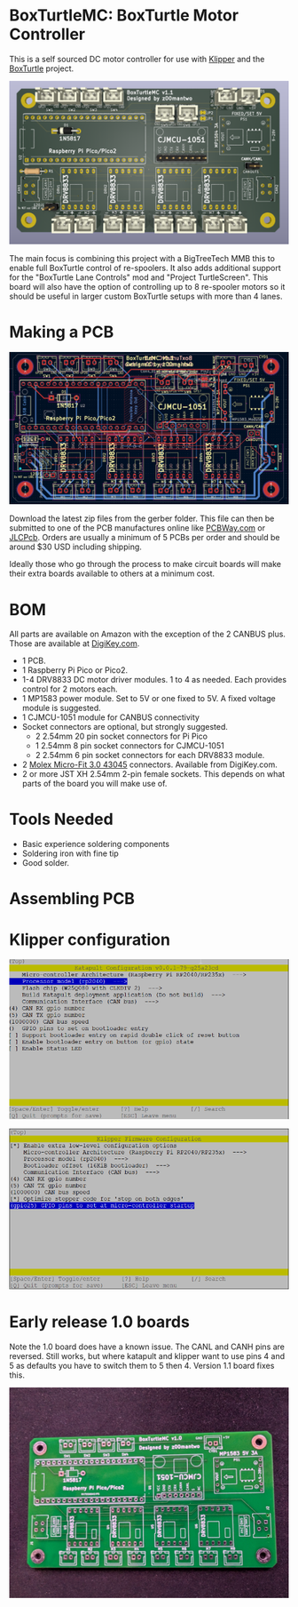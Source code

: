 # BoxTurtleMC: BoxTurtle Motor Controller
This is a self sourced DC motor controller for use with [Klipper](https://github.com/ArmoredTurtle/BoxTurtleg) and the  [BoxTurtle](https://klipper3d.org) project. 

![BT_Render](images/MC-Render.png)


The main focus is combining this project with a BigTreeTech MMB this to enable full BoxTurtle control of re-spoolers. It also adds additional support for the "BoxTurtle Lane Controls" mod and "Project TurtleScreen". This board will also have the option of controlling up to 8 re-spooler motors so it should be useful in larger custom BoxTurtle setups with more than 4 lanes. 


# Making a PCB
![BT_Render](images/PCB_Editor.png) 

Download the latest zip files from the gerber folder. This file can then be submitted to one of the PCB manufactures online like [PCBWay.com](https://www.pcbway.com/) or [JLCPcb](https://jlcpcb.com/). Orders are usually a minimum of 5 PCBs per order and should be around $30 USD including shipping.

Ideally those who go through the process to make circuit boards will make their extra boards available to others at a minimum cost. 

# BOM
All parts are available on Amazon with the exception of the 2 CANBUS plus.
Those are available at [DigiKey.com](https://DigiKey.com).  
 
- 1 PCB.
- 1 Raspberry Pi Pico or Pico2.
- 1-4 DRV8833 DC motor driver modules. 
	1 to 4 as needed. Each provides control for 2 motors each.
- 1 MP1583 power module. Set to 5V or one fixed to 5V. A fixed voltage module is suggested.
- 1 CJMCU-1051 module for CANBUS connectivity
- Socket connectors are optional, but strongly suggested.
	+ 2 2.54mm 20 pin socket connectors for Pi Pico
	+ 1 2.54mm 8 pin socket connectors for CJMCU-1051
	+ 2 2.54mm 6 pin socket connectors for each DRV8833 module.
- 2 [Molex Micro-Fit 3.0 43045](https://www.digikey.com/en/products/detail/molex/0430450414/252509) connectors. Available from DigiKey.com.
- 2 or more JST XH 2.54mm 2-pin female sockets. This depends on what parts of the board you will make use of.
	

# Tools Needed
- Basic experience soldering components
- Soldering iron with fine tip
- Good solder. 

# Assembling PCB


# Klipper configuration

![BT_Render](images/katapult.png) 

![BT_Render](images/klipper.png) 


# Early release 1.0 boards
Note the 1.0 board does have a known issue. The CANL and CANH pins are reversed. Still works, but where katapult and klipper want to use pins 4 and 5 as defaults you have to switch them to 5 then 4. Version 1.1 board fixes this. 

![BT_Render](images/PXL_20250323_015415830.jpg) 